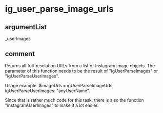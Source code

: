 # ig_user_parse_image_urls
## argumentList
_userImages
## comment

Returns all full-resolution URLs from a list of Instagram image objects.
The parameter of this function needs to be the result of "igUserParseImages" or "igUserParseUserImages".

Usage example:
$imageUrls = igUserParseImageUrls: igUserParseUserImages: "anyUserName".

Since that is rather much code for this task, there is also the function "instagramUserImages" to make it a lot easier.
